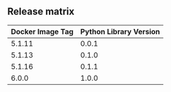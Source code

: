 ## Release matrix

| Docker Image Tag | Python Library Version |
|------------------|------------------------|
| 5.1.11 | 0.0.1 |
| 5.1.13 | 0.1.0 |
| 5.1.16 | 0.1.1 |
| 6.0.0 | 1.0.0 |